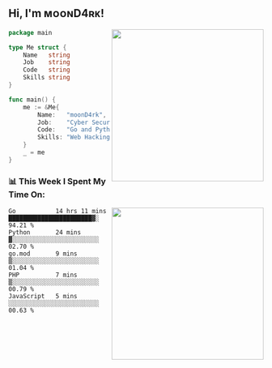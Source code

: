 <h2> Hi, I'm ᴍᴏᴏɴD4ʀᴋ!</h2>
<img align='right' src="https://github-readme-stats.vercel.app/api?username=moond4rk&show_icons=true&theme=radical" width="300">


```go
package main

type Me struct {
	Name   string
	Job    string
	Code   string
	Skills string
}

func main() {
	me := &Me{
		Name:   "moonD4rk",
		Job:    "Cyber Security Engineer",
		Code:   "Go and Python and Others",
		Skills: "Web Hacking ^o^",
	}
	_ = me
}
```



<h3>📊 This Week I Spent My Time On:</h3>
<img align='right' src="https://spotify-github-profile.vercel.app/api/view?uid=dayjackson56081&cover_image=true&theme=novatorem" width="300">

<!--START_SECTION:waka-->
```text
Go           14 hrs 11 mins  ███████████████████████▓░   94.21 % 
Python       24 mins         ▓░░░░░░░░░░░░░░░░░░░░░░░░   02.70 % 
go.mod       9 mins          ▒░░░░░░░░░░░░░░░░░░░░░░░░   01.04 % 
PHP          7 mins          ▒░░░░░░░░░░░░░░░░░░░░░░░░   00.79 % 
JavaScript   5 mins          ░░░░░░░░░░░░░░░░░░░░░░░░░   00.63 % 
```
<!--END_SECTION:waka-->

